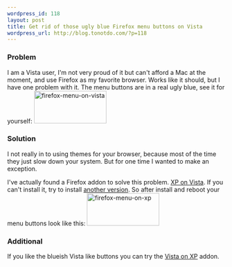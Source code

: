 ```yaml
--- 
wordpress_id: 118
layout: post
title: Get rid of those ugly blue Firefox menu buttons on Vista
wordpress_url: http://blog.tonotdo.com/?p=118
---
```

<h3>Problem</h3>
I am a Vista user, I'm not very proud of it but can't afford a Mac at the moment, and use Firefox as my favorite browser. Works like it should, but I have one problem with it. The menu buttons are in a real ugly blue, see it for yourself:
<img src="http://blog.writepermission.com/wp-content/uploads/2009/05/firefox-menu-on-vista.png" alt="firefox-menu-on-vista" title="firefox-menu-on-vista" width="167" height="75" class="aligncenter size-full wp-image-120" />

<!--more-->

<h3>Solution</h3>
I not really in to using themes for your browser, because most of the time they just slow down your system. But for one time I wanted to make an exception.

I've actually found a Firefox addon to solve this problem. <a href="https://addons.mozilla.org/en-US/firefox/addon/7119">XP on Vista</a>. If you can't install it, try to install <a href="https://addons.mozilla.org/en-US/firefox/addons/versions/7119">another version</a>.
So after install and reboot your menu buttons look like this:
<img src="http://blog.writepermission.com/wp-content/uploads/2009/05/firefox-menu-on-xp.png" alt="firefox-menu-on-xp" title="firefox-menu-on-xp" width="167" height="75" class="aligncenter size-full wp-image-121" />

<h3>Additional</h3>
If you like the blueish Vista like buttons you can try the <a href="https://addons.mozilla.org/en-US/firefox/addon/6839">Vista on XP</a> addon.
